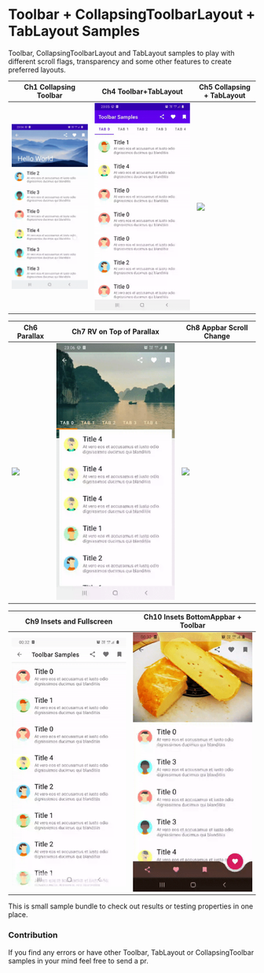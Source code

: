 # Toolbar + CollapsingToolbarLayout + TabLayout Samples

Toolbar, CollapsingToolbarLayout and TabLayout samples to play with different scroll flags, transparency and some other features
to create preferred layouts.

| Ch1 Collapsing Toolbar      | Ch4 Toolbar+TabLayout   | Ch5 Collapsing + TabLayout|
| ----------|-----------| -----------|
| <img src="./screenshots/ch1.gif"/> | <img src="./screenshots/ch4.gif"/> | <img src="./screenshots/ch5.gif"/> |

| Ch6 Parallax | Ch7 RV on Top of Parallax   | Ch8 Appbar Scroll Change |
| ----------|----------------| --------|
| <img src="./screenshots/ch6.gif"/> | <img src="./screenshots/ch7.gif"/> | <img src="./screenshots/ch8.gif"/> |

| Ch9 Insets and Fullscreen | Ch10 Insets BottomAppbar + Toolbar   |
| ----------|----------------|
| <img src="./screenshots/ch9.gif"/> | <img src="./screenshots/ch10.gif"/> |

This is small sample bundle to check out results or testing properties in one place.

### Contribution
If you find any errors or have other Toolbar, TabLayout or CollapsingToolbar samples in your mind
feel free to send a pr.
